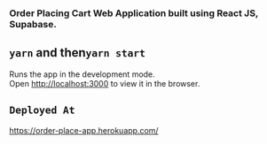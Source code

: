 ### Order Placing Cart Web Application built using React JS, Supabase. 



## `yarn` and then`yarn start`

Runs the app in the development mode.\
Open [http://localhost:3000](http://localhost:3000) to view it in the browser.

## `Deployed At`

https://order-place-app.herokuapp.com/
